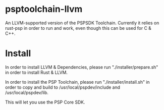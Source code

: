 # psptoolchain-llvm
An LLVM-supported version of the PSPSDK Toolchain. Currently it relies on rust-psp in order to run and work, even though this can be used for C & C++.

# Install

In order to install LLVM & Dependencies, please run "./installer/prepare.sh" in order to install Rust & LLVM.

In order to install the PSP Toolchain, please run "./installer/install.sh" in order to copy and build to /usr/local/pspdev/include and /usr/local/pspdev/lib.

This will let you use the PSP Core SDK.